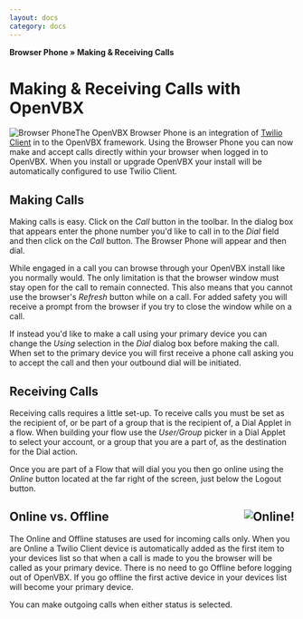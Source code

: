 ```yaml
---
layout: docs
category: docs
---
```


**Browser Phone &raquo; Making &amp; Receiving Calls**

<!-- warning! bad grammar ahead! -->

# Making &amp; Receiving Calls with OpenVBX #

<img id="browserphone-docs-fl" src="{{ site.baseurl }}/images/mic-shadow.png" alt="Browser Phone" />The OpenVBX Browser Phone is an integration of [Twilio Client](http://twilio.com/api/client) in to the OpenVBX framework. Using the Browser Phone you can now make and accept calls directly within your browser when logged in to OpenVBX. When you install or upgrade OpenVBX your install will be automatically configured to use Twilio Client.


## Making Calls ##

Making calls is easy. Click on the _Call_ button in the toolbar. In the dialog box that appears enter the phone number you'd like to call in to the _Dial_ field and then click on the _Call_ button. The Browser Phone will appear and then dial.

While engaged in a call you can browse through your OpenVBX install like you normally would. The only limitation is that the browser window must stay open for the call to remain connected. This also means that you cannot use the browser's _Refresh_ button while on a call. For added safety you will receive a prompt from the browser if you try to close the window while on a call.

If instead you'd like to make a call using your primary device you can change the _Using_ selection in the _Dial_ dialog box before making the call. When set to the primary device you will first receive a phone call asking you to accept the call and then your outbound dial will be initiated. 


## Receiving Calls ##

Receiving calls requires a little set-up. To receive calls you must be set as the recipient of, or be part of a group that is the recipient of, a Dial Applet in a flow. When building your flow use the _User/Group_ picker in a Dial Applet to select your account, or a group that you are a part of, as the destination for the Dial action.

Once you are part of a Flow that will dial you you then go online using the _Online_ button located at the far right of the screen, just below the Logout button.


## <img align="right" src="{{ site.baseurl }}/images/online-screenshot.png" alt="Online!" />Online vs. Offline ##

The Online and Offline statuses are used for incoming calls only. When you are Online a Twilio Client device is automatically added as the first item to your devices list so that when a call is made to you the browser will be called as your primary device. There is no need to go Offline before logging out of OpenVBX. If you go offline the first active device in your devices list will become your primary device.

You can make outgoing calls when either status is selected. 